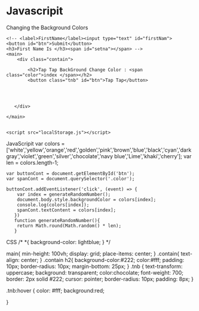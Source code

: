 # Javascripit
Changing the  Background Colors 
<html lang="en">
<head>
    <meta charset="UTF-8">
    <meta http-equiv="X-UA-Compatible" content="IE=edge">
    <meta name="viewport" content="width=device-width, initial-scale=1.0">
    <title>Storage</title>
    <link rel="stylesheet" href="localStorage.css">
</head>
<body>
    
    <!-- <label>FirstName</label><input type="text" id="firstNam">
    <button id="btn">Submit</button>
    <h3>First Name Is </h3><span id="setna"></span> -->
    <main>
        <div class="contain">
            
            <h2>Tap Tap BackGround Change Color : <span class="color">index </span></h2>
            <button class="tnb" id="btn">Tap Tap</button>
        
        
        
        
       </div>

    </main>


    <script src="localStorage.js"></script>
</body>
</html>

JavaScripit
var colors = ['white','yellow','orange','red','golden','pink','brown','blue','black','cyan','dark gray','violet','green','silver','chocolate','navy blue','Lime','khaki','cherry'];
 var len = colors.length-1;

    var buttonCont = document.getElementById('btn');
    var spanCont = document.querySelector('.color');

    buttonCont.addEventListener('click', (event) => {
        var index = generateRandomNumber();
        document.body.style.backgroundColor = colors[index];
        console.log(colors[index]);
        spanCont.textContent = colors[index];
       })
       function generateRandomNumber(){
        return Math.round(Math.random() * len);
       }
       
CSS
/* *{
    background-color: lightblue;
} */

main{
    min-height: 100vh;
    display: grid;
    place-items: center;
}
.contain{
    text-align: center;
}
.contain h2{
    background-color:#222;
    color:#fff;
    padding: 10px;
    border-radius: 10px;
    margin-bottom: 25px;
}
.tnb {
    text-transform: uppercase;
    background: transparent;
    color:chocolate;
    font-weight: 700;
    border: 2px solid #222;
    cursor: pointer;
    border-radius: 10px;
    padding: 8px;
   }

   .tnb:hover {
    color: #fff;
    background:red;
    
   }

